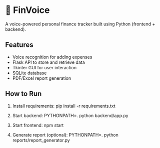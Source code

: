 # 🧾 FinVoice

A voice-powered personal finance tracker built using Python (frontend + backend).

## Features

- Voice recognition for adding expenses
- Flask API to store and retrieve data
- Tkinter GUI for user interaction
- SQLite database
- PDF/Excel report generation

## How to Run

1. Install requirements:
   pip install -r requirements.txt

2. Start backend:
   PYTHONPATH=. python backend/app.py

3. Start frontend:
   npm start

4. Generate report (optional):
   PYTHONPATH=. python reports/report_generator.py
